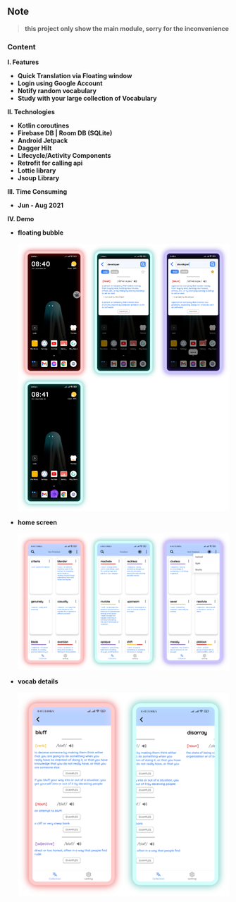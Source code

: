 ## Note
> <b> this project only show the main module, sorry for the inconvenience <b>

### Content

I. Features

- Quick Translation via Floating window
- Login using Google Account
- Notify random vocabulary
- Study with your large collection of Vocabulary

II. Technologies

- Kotlin coroutines
- Firebase DB | Room DB (SQLite)
- Android Jetpack
- Dagger Hilt
- Lifecycle/Activity Components
- Retrofit for calling api
- Lottie library
- Jsoup Library

III. Time Consuming

- Jun - Aug 2021

IV. Demo



- floating bubble </br> </br>
  <img src="art/bubble.png">

- home screen </br> </br>
  <img src="art/homeScreen.png">

- vocab details </br> </br>
  <img src="art/vocabDetail.png">
